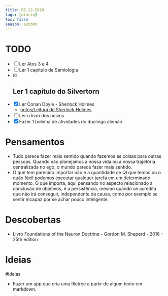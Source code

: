 ```yaml
---
title: 07-12-2020
tags: [diário]
toc: false
season: automn
---
```


# TODO
- [ ] Ler Atos 3 e 4
- [ ] Ler 1 capítulo de Semiologia
- [x] Ler 1 capítulo do Silvertorn
	-	
- [x] Ler Conan Doyle - Sherlock Holmes
	- [notes/Leitura de Sherlock Holmes](notes/Leitura%20de%20Sherlock%20Holmes.md)
- [ ] Ler o livro dos noivos
- [x] Fazer 1 bolinha de atividades do duolingo alemão

# Pensamentos
- Tudo parece fazer mais sentido quando fazemos as coisas para outras pessoas. Quando não planejamos a nossa vida ou a nossa trajetória centralizada no ego, o mundo parece fazer mais sentido.
- O que tem parecido importar não é a quantidade de QI que temos ou o quão fácil podemos executar qualquer tarefa em um determinado momento. O que importa, aqui pensando no aspecto relacionado à conclusão de objetivos, é a persistência, mesmo quando se acredita que não irá conseguir, independente da causa, como por exemplo se sentir incapaz por se achar pouco inteligente.

# Descobertas
- Livro Foundations of the Neuron Doctrine - Gordon M. Sheperd - 2016 - 25th edition

# Ideias
#ideias 
- Fazer um app que cria uma filetree a partir de algum texto em markdown.